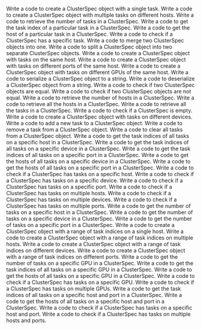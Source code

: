 Write a code to create a ClusterSpec object with a single task.
Write a code to create a ClusterSpec object with multiple tasks on different hosts.
Write a code to retrieve the number of tasks in a ClusterSpec.
Write a code to get the task index of a particular task in a ClusterSpec.
Write a code to get the host of a particular task in a ClusterSpec.
Write a code to check if a ClusterSpec has a specific task.
Write a code to merge two ClusterSpec objects into one.
Write a code to split a ClusterSpec object into two separate ClusterSpec objects.
Write a code to create a ClusterSpec object with tasks on the same host.
Write a code to create a ClusterSpec object with tasks on different ports of the same host.
Write a code to create a ClusterSpec object with tasks on different GPUs of the same host.
Write a code to serialize a ClusterSpec object to a string.
Write a code to deserialize a ClusterSpec object from a string.
Write a code to check if two ClusterSpec objects are equal.
Write a code to check if two ClusterSpec objects are not equal.
Write a code to retrieve the number of hosts in a ClusterSpec.
Write a code to retrieve all the hosts in a ClusterSpec.
Write a code to retrieve all the tasks in a ClusterSpec.
Write a code to check if a ClusterSpec is empty.
Write a code to create a ClusterSpec object with tasks on different devices.
Write a code to add a new task to a ClusterSpec object.
Write a code to remove a task from a ClusterSpec object.
Write a code to clear all tasks from a ClusterSpec object.
Write a code to get the task indices of all tasks on a specific host in a ClusterSpec.
Write a code to get the task indices of all tasks on a specific device in a ClusterSpec.
Write a code to get the task indices of all tasks on a specific port in a ClusterSpec.
Write a code to get the hosts of all tasks on a specific device in a ClusterSpec.
Write a code to get the hosts of all tasks on a specific port in a ClusterSpec.
Write a code to check if a ClusterSpec has tasks on a specific host.
Write a code to check if a ClusterSpec has tasks on a specific device.
Write a code to check if a ClusterSpec has tasks on a specific port.
Write a code to check if a ClusterSpec has tasks on multiple hosts.
Write a code to check if a ClusterSpec has tasks on multiple devices.
Write a code to check if a ClusterSpec has tasks on multiple ports.
Write a code to get the number of tasks on a specific host in a ClusterSpec.
Write a code to get the number of tasks on a specific device in a ClusterSpec.
Write a code to get the number of tasks on a specific port in a ClusterSpec.
Write a code to create a ClusterSpec object with a range of task indices on a single host.
Write a code to create a ClusterSpec object with a range of task indices on multiple hosts.
Write a code to create a ClusterSpec object with a range of task indices on different devices.
Write a code to create a ClusterSpec object with a range of task indices on different ports.
Write a code to get the number of tasks on a specific GPU in a ClusterSpec.
Write a code to get the task indices of all tasks on a specific GPU in a ClusterSpec.
Write a code to get the hosts of all tasks on a specific GPU in a ClusterSpec.
Write a code to check if a ClusterSpec has tasks on a specific GPU.
Write a code to check if a ClusterSpec has tasks on multiple GPUs.
Write a code to get the task indices of all tasks on a specific host and port in a ClusterSpec.
Write a code to get the hosts of all tasks on a specific host and port in a ClusterSpec.
Write a code to check if a ClusterSpec has tasks on a specific host and port.
Write a code to check if a ClusterSpec has tasks on multiple hosts and ports.